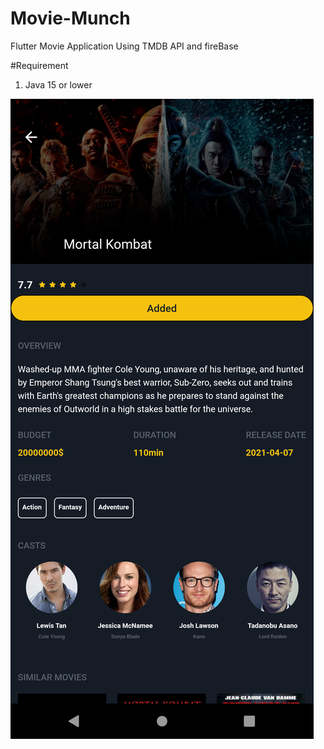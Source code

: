 # Movie-Munch
Flutter Movie Application Using TMDB API and fireBase

#Requirement
1. Java 15 or lower

![Application Snaps](/Images/p4.png)
